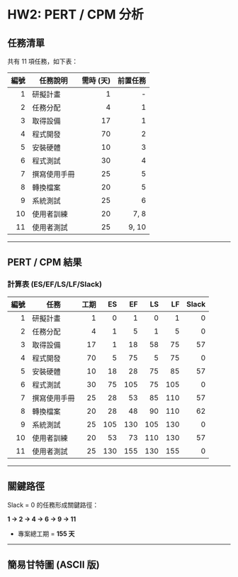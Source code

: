 # HW2: PERT / CPM 分析

## 任務清單
共有 11 項任務，如下表：

| 編號 | 任務說明       | 需時 (天) | 前置任務 |
|----:|----------------|---------:|---------:|
| 1   | 研擬計畫       | 1        | -        |
| 2   | 任務分配       | 4        | 1        |
| 3   | 取得設備       | 17       | 1        |
| 4   | 程式開發       | 70       | 2        |
| 5   | 安裝硬體       | 10       | 3        |
| 6   | 程式測試       | 30       | 4        |
| 7   | 撰寫使用手冊   | 25       | 5        |
| 8   | 轉換檔案       | 20       | 5        |
| 9   | 系統測試       | 25       | 6        |
| 10  | 使用者訓練     | 20       | 7, 8     |
| 11  | 使用者測試     | 25       | 9, 10    |

---

## PERT / CPM 結果

### 計算表 (ES/EF/LS/LF/Slack)
| 編號 | 任務 | 工期 | ES | EF | LS | LF | Slack |
|----:|------|----:|---:|---:|---:|---:|-----:|
| 1   | 研擬計畫     | 1  | 0   | 1   | 0   | 1   | 0 |
| 2   | 任務分配     | 4  | 1   | 5   | 1   | 5   | 0 |
| 3   | 取得設備     | 17 | 1   | 18  | 58  | 75  | 57 |
| 4   | 程式開發     | 70 | 5   | 75  | 5   | 75  | 0 |
| 5   | 安裝硬體     | 10 | 18  | 28  | 75  | 85  | 57 |
| 6   | 程式測試     | 30 | 75  | 105 | 75  | 105 | 0 |
| 7   | 撰寫使用手冊 | 25 | 28  | 53  | 85  | 110 | 57 |
| 8   | 轉換檔案     | 20 | 28  | 48  | 90  | 110 | 62 |
| 9   | 系統測試     | 25 | 105 | 130 | 105 | 130 | 0 |
| 10  | 使用者訓練   | 20 | 53  | 73  | 110 | 130 | 57 |
| 11  | 使用者測試   | 25 | 130 | 155 | 130 | 155 | 0 |

---

## 關鍵路徑

Slack = 0 的任務形成關鍵路徑：

**1 → 2 → 4 → 6 → 9 → 11**

- 專案總工期 = **155 天**

---

## 簡易甘特圖 (ASCII 版)

